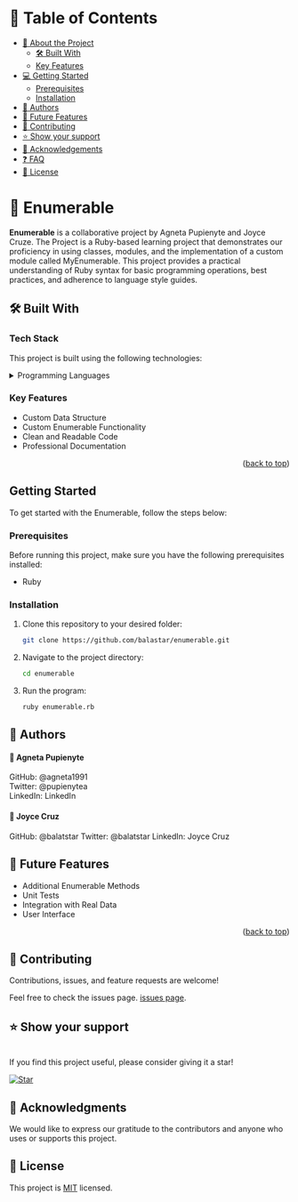 

# 📗 Table of Contents

- [📖 About the Project](#about-project)
  - [🛠 Built With](#built-with)
  - [Key Features](#key-features)
- [💻 Getting Started](#getting-started)
  - [Prerequisites](#prerequisites)
  - [Installation](#installation)
- [👥 Authors](#authors)
- [🔭 Future Features](#future-features)
- [🤝 Contributing](#contributing)
- [⭐️ Show your support](#support)
- [🙏 Acknowledgements](#acknowledgements)
- [❓ FAQ](#faq)
- [📝 License](#license)

<!-- PROJECT DESCRIPTION -->

# 📖 Enumerable <a name="about-project"></a>

**Enumerable** is a collaborative project by Agneta Pupienyte and Joyce Cruze.
The Project is a Ruby-based learning project that demonstrates our proficiency in using classes, modules, and the implementation of a custom module called MyEnumerable. This project provides a practical understanding of Ruby syntax for basic programming operations, best practices, and adherence to language style guides.

## 🛠 Built With <a name="built-with"></a>

### Tech Stack

This project is built using the following technologies:

<details>
<summary>Programming Languages</summary>
  <ul>
    <li>Ruby</li>
  </ul>
</details>

### Key Features <a name="key-features"></a>

- Custom Data Structure
- Custom Enumerable Functionality
- Clean and Readable Code
- Professional Documentation

<p align="right">(<a href="#readme-top">back to top</a>)</p>

<!-- GETTING STARTED -->

## Getting Started <a name="getting-started"></a>

To get started with the Enumerable, follow the steps below:

### Prerequisites

Before running this project, make sure you have the following prerequisites installed:

- Ruby

### Installation <a name="installation"></a>

1. Clone this repository to your desired folder:

   ```sh
   git clone https://github.com/balastar/enumerable.git

2. Navigate to the project directory:

    ```sh
    cd enumerable
3. Run the program:
    ```sh
    ruby enumerable.rb

<!-- AUTHORS -->

## 👥 Authors <a name="authors"></a>

#### 👤 Agneta Pupienyte
GitHub: @agneta1991<br>
Twitter: @pupienytea<br>
LinkedIn: LinkedIn<br>

#### 👤 Joyce Cruz
GitHub: @balatstar
Twitter: @balatstar
LinkedIn: Joyce Cruz

## 🔭 Future Features <a name="future-features"></a>

- Additional Enumerable Methods
- Unit Tests
- Integration with Real Data
- User Interface

<p align="right">(<a href="#readme-top">back to top</a>)</p>

<!-- CONTRIBUTING -->
## 🤝 Contributing <a name="contributing"></a>

Contributions, issues, and feature requests are welcome!

Feel free to check the issues page.
[issues page](https://github.com/balatstar/enumerable/issues).

## ⭐️ Show your support <a name="support"></a>
<br>
If you find this project useful, please consider giving it a star!

[![Star](https://img.shields.io/github/stars/balastar/enumerable?style=social)](https://github.com/balatstar/enumerable/)


<!-- ACKNOWLEDGEMENTS -->
## 🙏 Acknowledgments <a name="acknowledgements"></a>
We would like to express our gratitude to the contributors and anyone who uses or supports this project.

<!-- LICENSE -->
## 📝 License <a name="license"></a>
This project is [MIT](./LICENSE) licensed.
